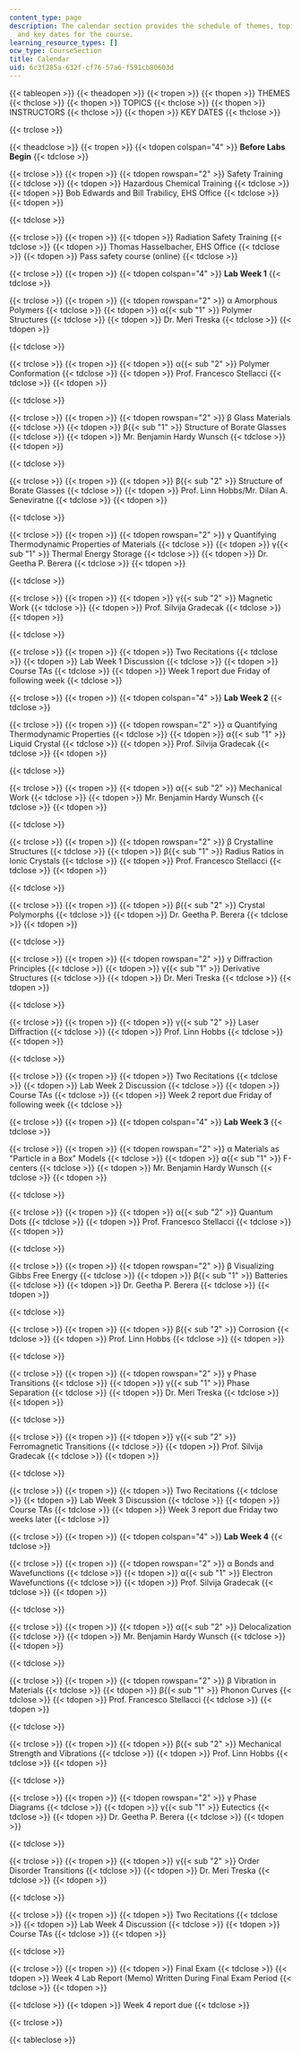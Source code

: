 ```yaml
---
content_type: page
description: The calendar section provides the schedule of themes, topics, instructors,
  and key dates for the course.
learning_resource_types: []
ocw_type: CourseSection
title: Calendar
uid: 6c3f285a-632f-cf76-57a6-f591cb80603d
---
```


{{< tableopen >}}
{{< theadopen >}}
{{< tropen >}}
{{< thopen >}}
THEMES
{{< thclose >}}
{{< thopen >}}
TOPICS
{{< thclose >}}
{{< thopen >}}
INSTRUCTORS
{{< thclose >}}
{{< thopen >}}
KEY DATES
{{< thclose >}}

{{< trclose >}}

{{< theadclose >}}
{{< tropen >}}
{{< tdopen colspan="4" >}}
**Before Labs Begin**
{{< tdclose >}}

{{< trclose >}}
{{< tropen >}}
{{< tdopen rowspan="2" >}}
Safety Training
{{< tdclose >}}
{{< tdopen >}}
Hazardous Chemical Training
{{< tdclose >}}
{{< tdopen >}}
Bob Edwards and Bill Trabilicy, EHS Office
{{< tdclose >}}
{{< tdopen >}}

{{< tdclose >}}

{{< trclose >}}
{{< tropen >}}
{{< tdopen >}}
Radiation Safety Training
{{< tdclose >}}
{{< tdopen >}}
Thomas Hasselbacher, EHS Office
{{< tdclose >}}
{{< tdopen >}}
Pass safety course (online)
{{< tdclose >}}

{{< trclose >}}
{{< tropen >}}
{{< tdopen colspan="4" >}}
**Lab Week 1**
{{< tdclose >}}

{{< trclose >}}
{{< tropen >}}
{{< tdopen rowspan="2" >}}
α Amorphous Polymers
{{< tdclose >}}
{{< tdopen >}}
α{{< sub "1" >}} Polymer Structures
{{< tdclose >}}
{{< tdopen >}}
Dr. Meri Treska
{{< tdclose >}}
{{< tdopen >}}

{{< tdclose >}}

{{< trclose >}}
{{< tropen >}}
{{< tdopen >}}
α{{< sub "2" >}} Polymer Conformation
{{< tdclose >}}
{{< tdopen >}}
Prof. Francesco Stellacci
{{< tdclose >}}
{{< tdopen >}}

{{< tdclose >}}

{{< trclose >}}
{{< tropen >}}
{{< tdopen rowspan="2" >}}
β Glass Materials
{{< tdclose >}}
{{< tdopen >}}
β{{< sub "1" >}} Structure of Borate Glasses
{{< tdclose >}}
{{< tdopen >}}
Mr. Benjamin Hardy Wunsch
{{< tdclose >}}
{{< tdopen >}}

{{< tdclose >}}

{{< trclose >}}
{{< tropen >}}
{{< tdopen >}}
β{{< sub "2" >}} Structure of Borate Glasses
{{< tdclose >}}
{{< tdopen >}}
Prof. Linn Hobbs/Mr. Dilan A. Seneviratne
{{< tdclose >}}
{{< tdopen >}}

{{< tdclose >}}

{{< trclose >}}
{{< tropen >}}
{{< tdopen rowspan="2" >}}
γ Quantifying Thermodynamic Properties of Materials
{{< tdclose >}}
{{< tdopen >}}
γ{{< sub "1" >}} Thermal Energy Storage
{{< tdclose >}}
{{< tdopen >}}
Dr. Geetha P. Berera
{{< tdclose >}}
{{< tdopen >}}

{{< tdclose >}}

{{< trclose >}}
{{< tropen >}}
{{< tdopen >}}
γ{{< sub "2" >}} Magnetic Work
{{< tdclose >}}
{{< tdopen >}}
Prof. Silvija Gradecak
{{< tdclose >}}
{{< tdopen >}}

{{< tdclose >}}

{{< trclose >}}
{{< tropen >}}
{{< tdopen >}}
Two Recitations
{{< tdclose >}}
{{< tdopen >}}
Lab Week 1 Discussion
{{< tdclose >}}
{{< tdopen >}}
Course TAs
{{< tdclose >}}
{{< tdopen >}}
Week 1 report due Friday of following week
{{< tdclose >}}

{{< trclose >}}
{{< tropen >}}
{{< tdopen colspan="4" >}}
**Lab Week 2**
{{< tdclose >}}

{{< trclose >}}
{{< tropen >}}
{{< tdopen rowspan="2" >}}
α Quantifying Thermodynamic Properties
{{< tdclose >}}
{{< tdopen >}}
α{{< sub "1" >}} Liquid Crystal
{{< tdclose >}}
{{< tdopen >}}
Prof. Silvija Gradecak
{{< tdclose >}}
{{< tdopen >}}

{{< tdclose >}}

{{< trclose >}}
{{< tropen >}}
{{< tdopen >}}
α{{< sub "2" >}} Mechanical Work
{{< tdclose >}}
{{< tdopen >}}
Mr. Benjamin Hardy Wunsch
{{< tdclose >}}
{{< tdopen >}}

{{< tdclose >}}

{{< trclose >}}
{{< tropen >}}
{{< tdopen rowspan="2" >}}
β Crystalline Structures
{{< tdclose >}}
{{< tdopen >}}
β{{< sub "1" >}} Radius Ratios in Ionic Crystals
{{< tdclose >}}
{{< tdopen >}}
Prof. Francesco Stellacci
{{< tdclose >}}
{{< tdopen >}}

{{< tdclose >}}

{{< trclose >}}
{{< tropen >}}
{{< tdopen >}}
β{{< sub "2" >}} Crystal Polymorphs
{{< tdclose >}}
{{< tdopen >}}
Dr. Geetha P. Berera
{{< tdclose >}}
{{< tdopen >}}

{{< tdclose >}}

{{< trclose >}}
{{< tropen >}}
{{< tdopen rowspan="2" >}}
γ Diffraction Principles
{{< tdclose >}}
{{< tdopen >}}
γ{{< sub "1" >}} Derivative Structures
{{< tdclose >}}
{{< tdopen >}}
Dr. Meri Treska
{{< tdclose >}}
{{< tdopen >}}

{{< tdclose >}}

{{< trclose >}}
{{< tropen >}}
{{< tdopen >}}
γ{{< sub "2" >}} Laser Diffraction
{{< tdclose >}}
{{< tdopen >}}
Prof. Linn Hobbs
{{< tdclose >}}
{{< tdopen >}}

{{< tdclose >}}

{{< trclose >}}
{{< tropen >}}
{{< tdopen >}}
Two Recitations
{{< tdclose >}}
{{< tdopen >}}
Lab Week 2 Discussion
{{< tdclose >}}
{{< tdopen >}}
Course TAs
{{< tdclose >}}
{{< tdopen >}}
Week 2 report due Friday of following week
{{< tdclose >}}

{{< trclose >}}
{{< tropen >}}
{{< tdopen colspan="4" >}}
**Lab Week 3**
{{< tdclose >}}

{{< trclose >}}
{{< tropen >}}
{{< tdopen rowspan="2" >}}
α Materials as "Particle in a Box" Models
{{< tdclose >}}
{{< tdopen >}}
α{{< sub "1" >}} F-centers
{{< tdclose >}}
{{< tdopen >}}
Mr. Benjamin Hardy Wunsch
{{< tdclose >}}
{{< tdopen >}}

{{< tdclose >}}

{{< trclose >}}
{{< tropen >}}
{{< tdopen >}}
α{{< sub "2" >}} Quantum Dots
{{< tdclose >}}
{{< tdopen >}}
Prof. Francesco Stellacci
{{< tdclose >}}
{{< tdopen >}}

{{< tdclose >}}

{{< trclose >}}
{{< tropen >}}
{{< tdopen rowspan="2" >}}
β Visualizing Gibbs Free Energy
{{< tdclose >}}
{{< tdopen >}}
β{{< sub "1" >}} Batteries
{{< tdclose >}}
{{< tdopen >}}
Dr. Geetha P. Berera
{{< tdclose >}}
{{< tdopen >}}

{{< tdclose >}}

{{< trclose >}}
{{< tropen >}}
{{< tdopen >}}
β{{< sub "2" >}} Corrosion
{{< tdclose >}}
{{< tdopen >}}
Prof. Linn Hobbs
{{< tdclose >}}
{{< tdopen >}}

{{< tdclose >}}

{{< trclose >}}
{{< tropen >}}
{{< tdopen rowspan="2" >}}
γ Phase Transitions
{{< tdclose >}}
{{< tdopen >}}
γ{{< sub "1" >}} Phase Separation
{{< tdclose >}}
{{< tdopen >}}
Dr. Meri Treska
{{< tdclose >}}
{{< tdopen >}}

{{< tdclose >}}

{{< trclose >}}
{{< tropen >}}
{{< tdopen >}}
γ{{< sub "2" >}} Ferromagnetic Transitions
{{< tdclose >}}
{{< tdopen >}}
Prof. Silvija Gradecak
{{< tdclose >}}
{{< tdopen >}}

{{< tdclose >}}

{{< trclose >}}
{{< tropen >}}
{{< tdopen >}}
Two Recitations
{{< tdclose >}}
{{< tdopen >}}
Lab Week 3 Discussion
{{< tdclose >}}
{{< tdopen >}}
Course TAs
{{< tdclose >}}
{{< tdopen >}}
Week 3 report due Friday two weeks later
{{< tdclose >}}

{{< trclose >}}
{{< tropen >}}
{{< tdopen colspan="4" >}}
**Lab Week 4**
{{< tdclose >}}

{{< trclose >}}
{{< tropen >}}
{{< tdopen rowspan="2" >}}
α Bonds and Wavefunctions
{{< tdclose >}}
{{< tdopen >}}
α{{< sub "1" >}} Electron Wavefunctions
{{< tdclose >}}
{{< tdopen >}}
Prof. Silvija Gradecak
{{< tdclose >}}
{{< tdopen >}}

{{< tdclose >}}

{{< trclose >}}
{{< tropen >}}
{{< tdopen >}}
α{{< sub "2" >}} Delocalization
{{< tdclose >}}
{{< tdopen >}}
Mr. Benjamin Hardy Wunsch
{{< tdclose >}}
{{< tdopen >}}

{{< tdclose >}}

{{< trclose >}}
{{< tropen >}}
{{< tdopen rowspan="2" >}}
β Vibration in Materials
{{< tdclose >}}
{{< tdopen >}}
β{{< sub "1" >}} Phonon Curves
{{< tdclose >}}
{{< tdopen >}}
Prof. Francesco Stellacci
{{< tdclose >}}
{{< tdopen >}}

{{< tdclose >}}

{{< trclose >}}
{{< tropen >}}
{{< tdopen >}}
β{{< sub "2" >}} Mechanical Strength and Vibrations
{{< tdclose >}}
{{< tdopen >}}
Prof. Linn Hobbs
{{< tdclose >}}
{{< tdopen >}}

{{< tdclose >}}

{{< trclose >}}
{{< tropen >}}
{{< tdopen rowspan="2" >}}
γ Phase Diagrams
{{< tdclose >}}
{{< tdopen >}}
γ{{< sub "1" >}} Eutectics
{{< tdclose >}}
{{< tdopen >}}
Dr. Geetha P. Berera
{{< tdclose >}}
{{< tdopen >}}

{{< tdclose >}}

{{< trclose >}}
{{< tropen >}}
{{< tdopen >}}
γ{{< sub "2" >}} Order Disorder Transitions
{{< tdclose >}}
{{< tdopen >}}
Dr. Meri Treska
{{< tdclose >}}
{{< tdopen >}}

{{< tdclose >}}

{{< trclose >}}
{{< tropen >}}
{{< tdopen >}}
Two Recitations
{{< tdclose >}}
{{< tdopen >}}
Lab Week 4 Discussion
{{< tdclose >}}
{{< tdopen >}}
Course TAs
{{< tdclose >}}
{{< tdopen >}}

{{< tdclose >}}

{{< trclose >}}
{{< tropen >}}
{{< tdopen >}}
Final Exam
{{< tdclose >}}
{{< tdopen >}}
Week 4 Lab Report (Memo) Written During Final Exam Period
{{< tdclose >}}
{{< tdopen >}}

{{< tdclose >}}
{{< tdopen >}}
Week 4 report due
{{< tdclose >}}

{{< trclose >}}

{{< tableclose >}}